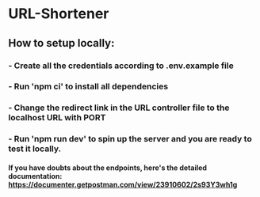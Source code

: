 # URL-Shortener

## How to setup locally:
### - Create all the credentials according to .env.example file
### - Run 'npm ci' to install all dependencies
### - Change the redirect link in the URL controller file to the localhost URL with PORT
### - Run 'npm run dev' to spin up the server and you are ready to test it locally.


#### If you have doubts about the endpoints, here's the detailed documentation: https://documenter.getpostman.com/view/23910602/2s93Y3wh1g
